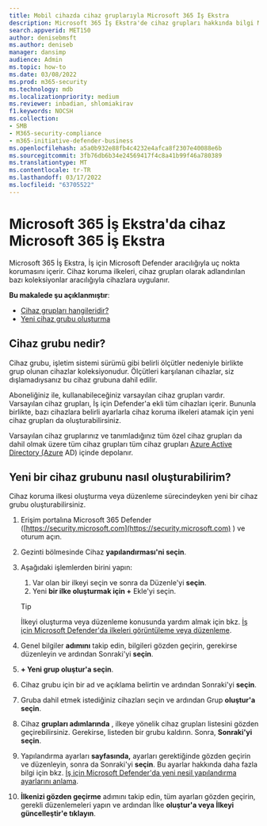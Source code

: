```yaml
---
title: Mobil cihazda cihaz gruplarıyla Microsoft 365 İş Ekstra
description: Microsoft 365 İş Ekstra'de cihaz grupları hakkında bilgi Microsoft 365 İş Ekstra
search.appverid: MET150
author: denisebmsft
ms.author: deniseb
manager: dansimp
audience: Admin
ms.topic: how-to
ms.date: 03/08/2022
ms.prod: m365-security
ms.technology: mdb
ms.localizationpriority: medium
ms.reviewer: inbadian, shlomiakirav
f1.keywords: NOCSH
ms.collection:
- SMB
- M365-security-compliance
- m365-initiative-defender-business
ms.openlocfilehash: a5a0b932e88fb4c4232e4afca8f2307e40088e6b
ms.sourcegitcommit: 3fb76db6b34e24569417f4c8a41b99f46a780389
ms.translationtype: MT
ms.contentlocale: tr-TR
ms.lasthandoff: 03/17/2022
ms.locfileid: "63705522"
---
```

# <a name="device-groups-in-microsoft-365-business-premium"></a>Microsoft 365 İş Ekstra'da cihaz Microsoft 365 İş Ekstra

Microsoft 365 İş Ekstra, İş için Microsoft Defender aracılığıyla uç nokta korumasını içerir. Cihaz koruma ilkeleri, cihaz grupları olarak adlandırılan bazı koleksiyonlar aracılığıyla cihazlara uygulanır. 

**Bu makalede şu açıklanmıştır**:  

- [Cihaz grupları hangileridir?](#whats-a-device-group)
- [Yeni cihaz grubu oluşturma](#how-do-i-create-a-new-device-group)

## <a name="whats-a-device-group"></a>Cihaz grubu nedir?

Cihaz grubu, işletim sistemi sürümü gibi belirli ölçütler nedeniyle birlikte grup olunan cihazlar koleksiyonudur. Ölçütleri karşılanan cihazlar, siz dışlamadıysanız bu cihaz grubuna dahil edilir. 

Aboneliğiniz ile, kullanabileceğiniz varsayılan cihaz grupları vardır. Varsayılan cihaz grupları, İş için Defender'a ekli tüm cihazları içerir. Bununla birlikte, bazı cihazlara belirli ayarlarla cihaz koruma ilkeleri atamak için yeni cihaz grupları da oluşturabilirsiniz. 

Varsayılan cihaz gruplarınız ve tanımladığınız tüm özel cihaz grupları da dahil olmak üzere tüm cihaz grupları tüm cihaz grupları [Azure Active Directory (Azure](/azure/active-directory/fundamentals/active-directory-whatis) AD) içinde depolanır.

## <a name="how-do-i-create-a-new-device-group"></a>Yeni bir cihaz grubunu nasıl oluşturabilirim?

Cihaz koruma ilkesi oluşturma veya düzenleme sürecindeyken yeni bir cihaz grubu oluşturabilirsiniz. 

1. Erişim portalına Microsoft 365 Defender ([https://security.microsoft.com](https://security.microsoft.com) ) ve oturum açın.

2. Gezinti bölmesinde Cihaz **yapılandırması'ni seçin**. 

3. Aşağıdaki işlemlerden birini yapın:

    1. Var olan bir ilkeyi seçin ve sonra da Düzenle'yi **seçin**.
    2. Yeni **bir ilke oluşturmak için +** Ekle'yi seçin.

    > [!TIP]
    > İlkeyi oluşturma veya düzenleme konusunda yardım almak için bkz. [İş için Microsoft Defender'da ilkeleri görüntüleme veya düzenleme](m365bp-view-edit-create-mdb-policies.md).

4. Genel bilgiler **adımını** takip edin, bilgileri gözden geçirin, gerekirse düzenleyin ve ardından Sonraki'yi **seçin**.

5. **+ Yeni grup oluştur'a seçin**. 

6. Cihaz grubu için bir ad ve açıklama belirtin ve ardından Sonraki'yi **seçin**.

7. Gruba dahil etmek istediğiniz cihazları seçin ve ardından Grup **oluştur'a seçin**.

8. Cihaz **grupları adımlarında** , ilkeye yönelik cihaz grupları listesini gözden geçirebilirsiniz. Gerekirse, listeden bir grubu kaldırın. Sonra, **Sonraki'yi seçin**.

9. Yapılandırma ayarları **sayfasında,** ayarları gerektiğinde gözden geçirin ve düzenleyin, sonra da Sonraki'yi **seçin**. Bu ayarlar hakkında daha fazla bilgi için bkz. [İş için Microsoft Defender'da yeni nesil yapılandırma ayarlarını anlama](../security/defender-business/mdb-next-gen-configuration-settings.md).

10. **İlkenizi gözden geçirme** adımını takip edin, tüm ayarları gözden geçirin, gerekli düzenlemeleri yapın ve ardından İlke **oluştur'a veya İlkeyi** **güncelleştir'e tıklayın**.


